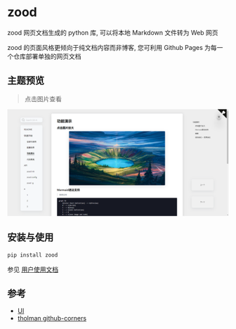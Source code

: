 # zood

zood 网页文档生成的 python 库, 可以将本地 Markdown 文件转为 Web 网页

zood 的页面风格更倾向于纯文档内容而非博客, 您可利用 Github Pages 为每一个仓库部署单独的网页文档

## 主题预览

> 点击图片查看

[![20230728134651](https://raw.githubusercontent.com/learner-lu/picbed/master/20230728134651.png)](https://luzhixing12345.github.io/zood/)

## 安装与使用

```bash
pip install zood
```

参见 [用户使用文档](https://luzhixing12345.github.io/zood/)

## 参考

- [UI](https://remixicon.com/)
- [tholman github-corners](https://tholman.com/github-corners/)